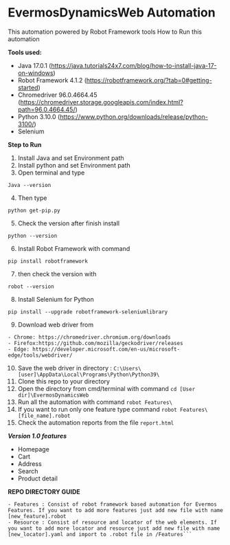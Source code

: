 # EvermosDynamicsWeb Automation
This automation powered by Robot Framework tools
How to Run this automation

**Tools used:**
- Java 17.0.1 (https://java.tutorials24x7.com/blog/how-to-install-java-17-on-windows)
- Robot Framework 4.1.2 (https://robotframework.org/?tab=0#getting-started)
- Chromedriver 96.0.4664.45 (https://chromedriver.storage.googleapis.com/index.html?path=96.0.4664.45/)
- Python 3.10.0 (https://www.python.org/downloads/release/python-3100/)
- Selenium 

**Step to Run**
1. Install Java and set Environment path
2. Install python and set Environment path
3. Open terminal and type  
```
Java --version 
```
4. Then type
```
python get-pip.py
```
5. Check the version after finish install
```
python --version 
```
6. Install Robot Framework with command 
```
pip install robotframework
```
7. then check the version with 
```
robot --version
```
8. Install Selenium for Python  
```
pip install --upgrade robotframework-seleniumlibrary
```
9. Download web driver from
```
- Chrome: https://chromedriver.chromium.org/downloads
- Firefox:https://github.com/mozilla/geckodriver/releases
- Edge: https://developer.microsoft.com/en-us/microsoft-edge/tools/webdriver/
```
10. Save the web driver in directory : ```C:\Users\[user]\AppData\Local\Programs\Python\Python39\```
12. Clone this repo to your directory
13. Open the directory from cmd/terminal with command ```cd [User dir]\EvermosDynamicsWeb```
14. Run all the automation with command ```robot Features\```
15. If you want to run only one feature type command ```robot Features\[file_name].robot```
16. Check the automation reports from the file ```report.html```

***Version 1.0 features***
- Homepage
- Cart
- Address
- Search
- Product detail


**REPO DIRECTORY GUIDE**   
```
- Features : Consist of robot framework based automation for Evermos Features. If you want to add more features just add new file with name [new_feature].robot
- Resource : Consist of resource and locator of the web elements. If you want to add more locator and resource just add new file with name [new_locator].yaml and import to .robot file in /Features```
```

